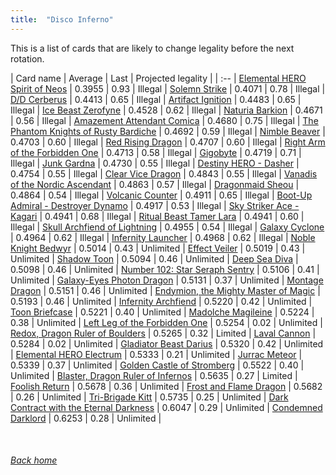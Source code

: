 ```yaml
---
title:  "Disco Inferno"
---
```


This is a list of cards that are likely to change legality before the next rotation.

| Card name | Average | Last | Projected legality |
| :-- |
[Elemental HERO Spirit of Neos](https://db.ygoprodeck.com/card/?search=Elemental%20HERO%20Spirit%20of%20Neos) | 0.3955 | 0.93 | Illegal |
[Solemn Strike](https://db.ygoprodeck.com/card/?search=Solemn%20Strike) | 0.4071 | 0.78 | Illegal |
[D/D Cerberus](https://db.ygoprodeck.com/card/?search=D/D%20Cerberus) | 0.4413 | 0.65 | Illegal |
[Artifact Ignition](https://db.ygoprodeck.com/card/?search=Artifact%20Ignition) | 0.4483 | 0.65 | Illegal |
[Ice Beast Zerofyne](https://db.ygoprodeck.com/card/?search=Ice%20Beast%20Zerofyne) | 0.4528 | 0.62 | Illegal |
[Naturia Barkion](https://db.ygoprodeck.com/card/?search=Naturia%20Barkion) | 0.4671 | 0.56 | Illegal |
[Amazement Attendant Comica](https://db.ygoprodeck.com/card/?search=Amazement%20Attendant%20Comica) | 0.4680 | 0.75 | Illegal |
[The Phantom Knights of Rusty Bardiche](https://db.ygoprodeck.com/card/?search=The%20Phantom%20Knights%20of%20Rusty%20Bardiche) | 0.4692 | 0.59 | Illegal |
[Nimble Beaver](https://db.ygoprodeck.com/card/?search=Nimble%20Beaver) | 0.4703 | 0.60 | Illegal |
[Red Rising Dragon](https://db.ygoprodeck.com/card/?search=Red%20Rising%20Dragon) | 0.4707 | 0.60 | Illegal |
[Right Arm of the Forbidden One](https://db.ygoprodeck.com/card/?search=Right%20Arm%20of%20the%20Forbidden%20One) | 0.4713 | 0.58 | Illegal |
[Gigobyte](https://db.ygoprodeck.com/card/?search=Gigobyte) | 0.4719 | 0.71 | Illegal |
[Junk Gardna](https://db.ygoprodeck.com/card/?search=Junk%20Gardna) | 0.4730 | 0.55 | Illegal |
[Destiny HERO - Dasher](https://db.ygoprodeck.com/card/?search=Destiny%20HERO%20-%20Dasher) | 0.4754 | 0.55 | Illegal |
[Clear Vice Dragon](https://db.ygoprodeck.com/card/?search=Clear%20Vice%20Dragon) | 0.4843 | 0.55 | Illegal |
[Vanadis of the Nordic Ascendant](https://db.ygoprodeck.com/card/?search=Vanadis%20of%20the%20Nordic%20Ascendant) | 0.4863 | 0.57 | Illegal |
[Dragonmaid Sheou](https://db.ygoprodeck.com/card/?search=Dragonmaid%20Sheou) | 0.4864 | 0.54 | Illegal |
[Volcanic Counter](https://db.ygoprodeck.com/card/?search=Volcanic%20Counter) | 0.4911 | 0.65 | Illegal |
[Boot-Up Admiral - Destroyer Dynamo](https://db.ygoprodeck.com/card/?search=Boot-Up%20Admiral%20-%20Destroyer%20Dynamo) | 0.4917 | 0.53 | Illegal |
[Sky Striker Ace - Kagari](https://db.ygoprodeck.com/card/?search=Sky%20Striker%20Ace%20-%20Kagari) | 0.4941 | 0.68 | Illegal |
[Ritual Beast Tamer Lara](https://db.ygoprodeck.com/card/?search=Ritual%20Beast%20Tamer%20Lara) | 0.4941 | 0.60 | Illegal |
[Skull Archfiend of Lightning](https://db.ygoprodeck.com/card/?search=Skull%20Archfiend%20of%20Lightning) | 0.4955 | 0.54 | Illegal |
[Galaxy Cyclone](https://db.ygoprodeck.com/card/?search=Galaxy%20Cyclone) | 0.4964 | 0.62 | Illegal |
[Infernity Launcher](https://db.ygoprodeck.com/card/?search=Infernity%20Launcher) | 0.4968 | 0.62 | Illegal |
[Noble Knight Bedwyr](https://db.ygoprodeck.com/card/?search=Noble%20Knight%20Bedwyr) | 0.5014 | 0.43 | Unlimited |
[Effect Veiler](https://db.ygoprodeck.com/card/?search=Effect%20Veiler) | 0.5019 | 0.43 | Unlimited |
[Shadow Toon](https://db.ygoprodeck.com/card/?search=Shadow%20Toon) | 0.5094 | 0.46 | Unlimited |
[Deep Sea Diva](https://db.ygoprodeck.com/card/?search=Deep%20Sea%20Diva) | 0.5098 | 0.46 | Unlimited |
[Number 102: Star Seraph Sentry](https://db.ygoprodeck.com/card/?search=Number%20102:%20Star%20Seraph%20Sentry) | 0.5106 | 0.41 | Unlimited |
[Galaxy-Eyes Photon Dragon](https://db.ygoprodeck.com/card/?search=Galaxy-Eyes%20Photon%20Dragon) | 0.5131 | 0.37 | Unlimited |
[Montage Dragon](https://db.ygoprodeck.com/card/?search=Montage%20Dragon) | 0.5151 | 0.46 | Unlimited |
[Endymion, the Mighty Master of Magic](https://db.ygoprodeck.com/card/?search=Endymion,%20the%20Mighty%20Master%20of%20Magic) | 0.5193 | 0.46 | Unlimited |
[Infernity Archfiend](https://db.ygoprodeck.com/card/?search=Infernity%20Archfiend) | 0.5220 | 0.42 | Unlimited |
[Toon Briefcase](https://db.ygoprodeck.com/card/?search=Toon%20Briefcase) | 0.5221 | 0.40 | Unlimited |
[Madolche Magileine](https://db.ygoprodeck.com/card/?search=Madolche%20Magileine) | 0.5224 | 0.38 | Unlimited |
[Left Leg of the Forbidden One](https://db.ygoprodeck.com/card/?search=Left%20Leg%20of%20the%20Forbidden%20One) | 0.5254 | 0.02 | Unlimited |
[Redox, Dragon Ruler of Boulders](https://db.ygoprodeck.com/card/?search=Redox,%20Dragon%20Ruler%20of%20Boulders) | 0.5265 | 0.32 | Limited |
[Laval Cannon](https://db.ygoprodeck.com/card/?search=Laval%20Cannon) | 0.5284 | 0.02 | Unlimited |
[Gladiator Beast Darius](https://db.ygoprodeck.com/card/?search=Gladiator%20Beast%20Darius) | 0.5320 | 0.42 | Unlimited |
[Elemental HERO Electrum](https://db.ygoprodeck.com/card/?search=Elemental%20HERO%20Electrum) | 0.5333 | 0.21 | Unlimited |
[Jurrac Meteor](https://db.ygoprodeck.com/card/?search=Jurrac%20Meteor) | 0.5339 | 0.37 | Unlimited |
[Golden Castle of Stromberg](https://db.ygoprodeck.com/card/?search=Golden%20Castle%20of%20Stromberg) | 0.5522 | 0.40 | Unlimited |
[Blaster, Dragon Ruler of Infernos](https://db.ygoprodeck.com/card/?search=Blaster,%20Dragon%20Ruler%20of%20Infernos) | 0.5635 | 0.27 | Limited |
[Foolish Return](https://db.ygoprodeck.com/card/?search=Foolish%20Return) | 0.5678 | 0.36 | Unlimited |
[Frost and Flame Dragon](https://db.ygoprodeck.com/card/?search=Frost%20and%20Flame%20Dragon) | 0.5682 | 0.26 | Unlimited |
[Tri-Brigade Kitt](https://db.ygoprodeck.com/card/?search=Tri-Brigade%20Kitt) | 0.5735 | 0.25 | Unlimited |
[Dark Contract with the Eternal Darkness](https://db.ygoprodeck.com/card/?search=Dark%20Contract%20with%20the%20Eternal%20Darkness) | 0.6047 | 0.29 | Unlimited |
[Condemned Darklord](https://db.ygoprodeck.com/card/?search=Condemned%20Darklord) | 0.6253 | 0.28 | Unlimited |

<br>

###### [Back home](index)